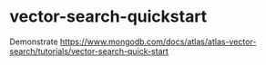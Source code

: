 # vector-search-quickstart
Demonstrate https://www.mongodb.com/docs/atlas/atlas-vector-search/tutorials/vector-search-quick-start
